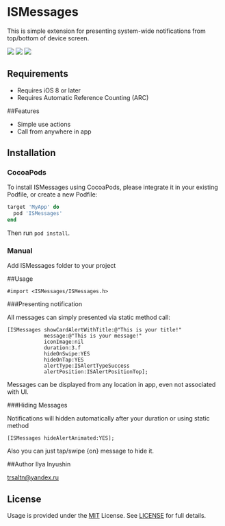 # ISMessages

This is simple extension for presenting system-wide notifications from top/bottom of device screen.

<img src="http://i.imgur.com/6auwGhT.gif">
<img src="http://i.imgur.com/xOE269v.png">
<img src="http://i.imgur.com/XAPFIAa.png">

## Requirements

- Requires iOS 8 or later
- Requires Automatic Reference Counting (ARC)

##Features

- Simple use actions
- Call from anywhere in app

## Installation

### CocoaPods
To install ISMessages using CocoaPods, please integrate it in your existing Podfile, or create a new Podfile:

```ruby
target 'MyApp' do
  pod 'ISMessages'
end
```
Then run `pod install`.

### Manual

Add ISMessages folder to your project 


##Usage

	#import <ISMessages/ISMessages.h>

###Presenting notification

All messages can simply presented via static method call:
```objc
[ISMessages showCardAlertWithTitle:@"This is your title!" 
            message:@"This is your message!" 
            iconImage:nil 
            duration:3.f 
            hideOnSwipe:YES 
            hideOnTap:YES 
            alertType:ISAlertTypeSuccess 
            alertPosition:ISAlertPositionTop];
```

Messages can be displayed from any location in app, even not associated with UI. 

###Hiding Messages

Notifications will hidden automatically after your duration or using static method
```objc
[ISMessages hideAlertAnimated:YES];
```
Also you can just tap/swipe {on} message to hide it.

##Author
Ilya Inyushin

<a href="mailto:trsaltn@yandex.ru">trsaltn@yandex.ru</a>

## License

Usage is provided under the <a href="http://opensource.org/licenses/MIT" target="_blank">MIT</a> License. See <a href="https://github.com/ilyainyushin/ISMEssages/blob/master/LICENSE">LICENSE</a> for full details.

